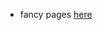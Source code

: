 

* fancy pages [here](https://ucdavis-bioinformatics-training.github.io/2018-March-Bioinformatics-Prerequisites/)

